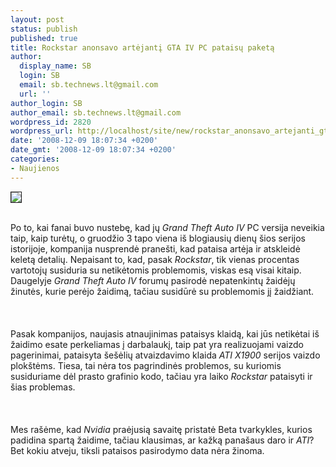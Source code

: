 ```yaml
---
layout: post
status: publish
published: true
title: Rockstar anonsavo artėjantį GTA IV PC pataisų paketą
author:
  display_name: SB
  login: SB
  email: sb.technews.lt@gmail.com
  url: ''
author_login: SB
author_email: sb.technews.lt@gmail.com
wordpress_id: 2820
wordpress_url: http://localhost/site/new/rockstar_anonsavo_artejanti_gta_iv_pc_pataisu_paketa/
date: '2008-12-09 18:07:34 +0200'
date_gmt: '2008-12-09 18:07:34 +0200'
categories:
- Naujienos
---
```

<div class="imgright"><img src="http://tbn3.google.com/images?q=tbn:BgELGC2mNbYUCM:http://globalnerdy.com/wordpress/wp-content/uploads/2008/01/grand_theft_auto_iv.jpg" border="1"></div>
<p><br>Po to, kai fanai buvo nustebę, kad jų <i>Grand Theft Auto IV</i> PC versija neveikia taip, kaip turėtų, o gruodžio 3 tapo viena iš blogiausių dienų šios serijos istorijoje, kompanija nusprendė pranešti, kad pataisa artėja ir atskleidė keletą detalių. Nepaisant to, kad, pasak <i>Rockstar</i>, tik vienas procentas vartotojų susiduria su netikėtomis problemomis, viskas esą visai kitaip. Daugelyje <i>Grand Theft Auto IV</i> forumų pasirodė nepatenkintų žaidėjų žinutės, kurie perėjo žaidimą, tačiau susidūrė su problemomis jį žaidžiant.<br />
<br><br />
<br>Pasak kompanijos, naujasis atnaujinimas pataisys klaidą, kai jūs netikėtai iš žaidimo esate perkeliamas į darbalaukį, taip pat yra realizuojami vaizdo pagerinimai, pataisyta šešėlių atvaizdavimo klaida <i>ATI X1900</i> serijos vaizdo plokštėms. Tiesa, tai nėra tos pagrindinės problemos, su kuriomis susiduriame dėl prasto grafinio kodo, tačiau yra laiko <i>Rockstar</i> pataisyti ir šias problemas.<br />
<br><br />
<br>Mes rašėme, kad <i>Nvidia</i> praėjusią savaitę pristatė Beta tvarkykles, kurios padidina spartą žaidime, tačiau klausimas, ar kažką panašaus daro ir <i>ATI</i>? Bet kokiu atveju, tiksli pataisos pasirodymo data nėra žinoma.<br />
<br><br />
<br><br />
<br></p>
